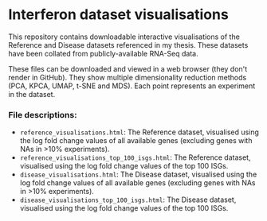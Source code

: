 # Interferon dataset visualisations

This repository contains downloadable interactive visualisations of the Reference and Disease datasets referenced in my thesis. These datasets have been collated from publicly-available RNA-Seq data.

These files can be downloaded and viewed in a web browser (they don't render in GitHub). They show multiple dimensionality reduction methods (PCA, KPCA, UMAP, t-SNE and MDS). Each point represents an experiment in the dataset.

### File descriptions:
- `reference_visualisations.html`: The Reference dataset, visualised using the log fold change values of all available genes (excluding genes with NAs in >10% experiments).
- `reference_visualisations_top_100_isgs.html`: The Reference dataset, visualised using the log fold change values of the top 100 ISGs.
- `disease_visualisations.html`: The Disease dataset, visualised using the log fold change values of all available genes (excluding genes with NAs in >10% experiments).
- `disease_visualisations_top_100_isgs.html`: The Disease dataset, visualised using the log fold change values of the top 100 ISGs.
